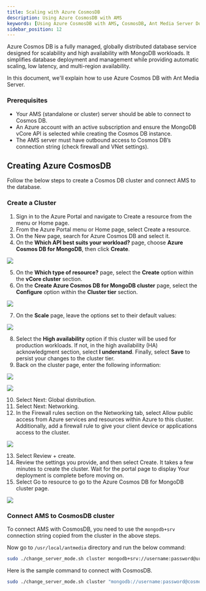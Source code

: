 ```yaml
---
title: Scaling with Azure CosmosDB
description: Using Azure CosmosDB with AMS
keywords: [Using Azure CosmosDB with AMS, CosmosDB, Ant Media Server Documentation, Ant Media Server Tutorials]
sidebar_position: 12
---
```


Azure Cosmos DB is a fully managed, globally distributed database service designed for scalability and high availability with MongoDB workloads. It simplifies database deployment and management while providing automatic scaling, low latency, and multi-region availability.

In this document, we'll explain how to use Azure Cosmos DB with Ant Media Server.

### Prerequisites

- Your AMS (standalone or cluster) server should be able to connect to Cosmos DB.
- An Azure account with an active subscription and ensure the MongoDB vCore API is selected while creating the Cosmos DB instance.
- The AMS server must have outbound access to Cosmos DB’s connection string (check firewall and VNet settings).

## Creating Azure CosmosDB

Follow the below steps to create a Cosmos DB cluster and connect AMS to the database.

### Create a Cluster

1. Sign in to the Azure Portal and navigate to Create a resource from the menu or Home page.
2. From the Azure Portal menu or Home page, select Create a resource.
3. On the New page, search for Azure Cosmos DB and select it.
4. On the **Which API best suits your workload?** page, choose **Azure Cosmos DB for MongoDB**, then click **Create**.

![](@site/static/img/clustering-and-scaling/scale-with-azure-cosmosdb/1-create-azure-cosmos-db1.webp)

5. On the **Which type of resource?** page, select the **Create** option within the **vCore cluster** section. 
6. On the **Create Azure Cosmos DB for MongoDB cluster** page, select the **Configure** option within the **Cluster tier** section.

![](@site/static/img/clustering-and-scaling/scale-with-azure-cosmosdb/2-configure-option.webp)

7. On the **Scale** page, leave the options set to their default values:

![](@site/static/img/clustering-and-scaling/scale-with-azure-cosmosdb/3-scale.webp)

8. Select the **High availability** option if this cluster will be used for production workloads. If not, in the high availability (HA) acknowledgment section, select **I understand**. Finally, select **Save** to persist your changes to the cluster tier.
9. Back on the cluster page, enter the following information:

![](@site/static/img/clustering-and-scaling/scale-with-azure-cosmosdb/4-details.webp)

![](@site/static/img/clustering-and-scaling/scale-with-azure-cosmosdb/4a-details.webp)

10. Select Next: Global distribution.
11. Select Next: Networking.
12. In the Firewall rules section on the Networking tab, select Allow public access from Azure services and resources within Azure to this cluster. Additionally, add a firewall rule to give your client device or applications access to the cluster.

![](@site/static/img/clustering-and-scaling/scale-with-azure-cosmosdb/5-network.webp)

13. Select Review + create.
14. Review the settings you provide, and then select Create. It takes a few minutes to create the cluster. Wait for the portal page to display Your deployment is complete before moving on.
15. Select Go to resource to go to the Azure Cosmos DB for MongoDB cluster page.

![](@site/static/img/clustering-and-scaling/scale-with-azure-cosmosdb/6-complete.webp)

### Connect AMS to CosmosDB cluster

To connect AMS with CosmosDB, you need to use the `mongodb+srv` connection string copied from the cluster in the above steps.

Now go to `/usr/local/antmedia` directory and run the below command:

```bash
sudo ./change_server_mode.sh cluster mongodb+srv://username:password@url
```

Here is the sample command to connect with CosmosDB.

```bash
sudo ./change_server_mode.sh cluster "mongodb://username:password@cosmosdb-account-name.mongo.cosmos.azure.com:10255/?ssl=true&replicaSet=globaldb&retryWrites=false"
```
